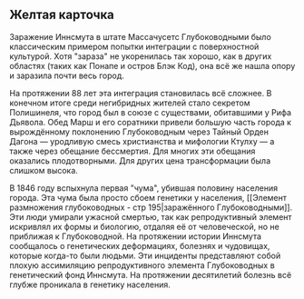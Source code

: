 ## Желтая карточка

Заражение Иннсмута в штате Массачусетс Глубоководными было классическим примером попытки интеграции с поверхностной культурой. Хотя "зараза" не укоренилась так хорошо, как в других областях (таких как Понапе и остров Блэк Код), она всё же нашла опору и заразила почти весь город.

На протяжении 88 лет эта интеграция становилась всё сложнее. В конечном итоге среди негибридных жителей стало секретом Полишинеля, что город был в союзе с существами, обитавшими у Рифа Дьявола. Обед Марш и его соратники привели большую часть города к вырождённому поклонению Глубоководным через Тайный Орден Дагона — уродливую смесь христианства и мифологии Ктулху — а также через обещание бессмертия. Для многих эти обещания оказались плодотворными. Для других цена трансформации была слишком высока.

В 1846 году вспыхнула первая "чума", убившая половину населения города. Эта чума была просто сбоем генетики у населения, [[Элемент размножения глубоководных - стр 195|заражённого Глубоководными]]. Эти люди умирали ужасной смертью, так как репродуктивный элемент искривлял их формы и биологию, отдаляя её от человеческой, но не приближая к Глубоководной. На протяжении истории Иннсмута сообщалось о генетических деформациях, болезнях и чудовищах, которые когда-то были людьми. Эти инциденты представляют собой плохую ассимиляцию репродуктивного элемента Глубоководных в генетический фонд Иннсмута. На протяжении десятилетий болезнь всё глубже проникала в генетику населения.